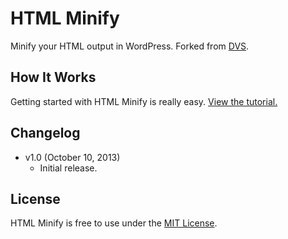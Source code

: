 # HTML Minify
Minify your HTML output in WordPress. Forked from [DVS](http://www.intert3chmedia.net/2011/12/minify-html-javascript-css-without.html).


## How It Works
Getting started with HTML Minify is really easy. [View the tutorial.](http://cferdinandi.github.io/html-minify/)


## Changelog
* v1.0 (October 10, 2013)
  * Initial release.


## License
HTML Minify is free to use under the [MIT License](http://gomakethings.com/mit/).